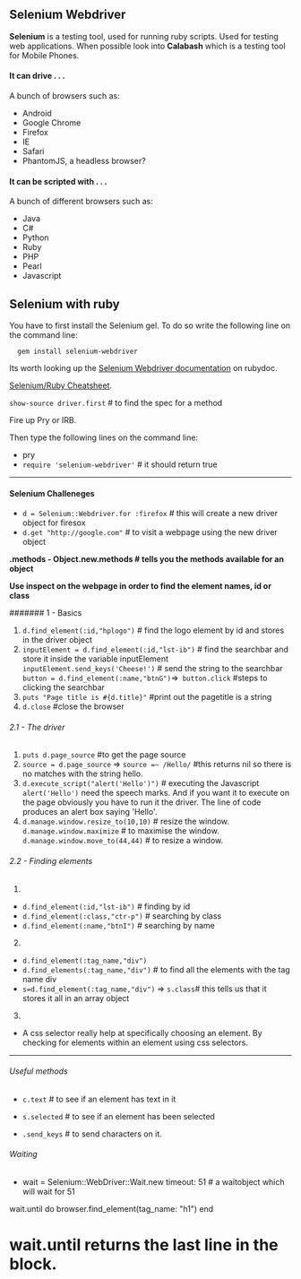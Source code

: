 ## Selenium Webdriver

**Selenium** is a testing tool, used for running ruby scripts. Used for testing web applications. When possible look into **Calabash** which is a testing tool for Mobile Phones.

#### It can drive . . .

A bunch of browsers such as:

* Android
* Google Chrome
* Firefox
* IE
* Safari
* PhantomJS, a headless browser?

#### It can be scripted with . . .

A bunch of different browsers such as:

* Java
* C#
* Python
* Ruby
* PHP
* Pearl
* Javascript

## Selenium with ruby

You have to first install the Selenium gel. To do so write the following line on the command line:

      gem install selenium-webdriver

Its worth looking up the [Selenium Webdriver documentation](http://www.rubydoc.info/gems/selenium-webdriver/Selenium/WebDriver/Driver) on rubydoc.

[Selenium/Ruby Cheatsheet](https://gist.github.com/huangzhichong/3284966).

 `show-source driver.first` # to find the spec for a method

Fire up Pry or IRB.

Then type the following lines on the command line:

*  pry
* `require 'selenium-webdriver'` # it should return true

---
#### Selenium Challeneges

* `d = Selenium::Webdriver.for :firefox` # this will create a new driver object for firesox
* `d.get "http://google.com"` # to visit a webpage using the new driver object

**.methods - Object.new.methods # tells you the methods available for an object**

**Use inspect on the webpage in order to find the element names, id or class**

####### 1 - Basics

1) `d.find_element(:id,"hplogo")` # find the logo element by id and stores in the driver object
2) `inputElement = d.find_element(:id,"lst-ib")` # find the searchbar and store it inside the variable inputElement
 `inputElement.send_keys('Cheese!')` # send the string to the searchbar
`button = d.find_element(:name,"btnG")`=>` button.click` #steps to clicking the searchbar
3) `puts "Page title is #{d.title}"` #print out the pagetitle is a string
4) `d.close` #close the browser  

###### 2.1 - The driver

1) `puts d.page_source` #to get the page source
2) `source = d.page_source` => `source =~ /Hello/` #this returns nil so there is no matches with the string hello.
3) `d.execute_script("alert('Hello')")` # executing the Javascript `alert('Hello')` need the speech marks. And if you want it to execute on the page obviously you have to run it the driver. The line of code produces an alert box saying 'Hello'.
4) `d.manage.window.resize_to(10,10)` # resize the window. `d.manage.window.maximize` # to maximise the window. `d.manage.window.move_to(44,44)` # to resize a window.

###### 2.2 - Finding elements

1)
* `d.find_element(:id,"lst-ib")` # finding by id
* `d.find_element(:class,"ctr-p")` # searching by class
* `d.find_element(:name,"btnI")` # searching by name
2)
* `d.find_element(:tag_name,"div")`
* `d.find_elements(:tag_name,"div")` # to find all the elements with the tag name div
* `s=d.find_element(:tag_name,"div")` => `s.class`# this tells us that it stores it all in an array object
3)
* A css selector really help at specifically choosing an element. By checking for elements within an element using css selectors.
---
###### Useful methods

* `c.text` # to see if an element has text in it

* `s.selected` # to see if an element has been selected

* `.send_keys` # to send characters on it.

###### Waiting

* wait = Selenium::WebDriver::Wait.new timeout: 51 # a waitobject which will wait for 51

wait.until do
  browser.find_element(tag_name: "h1")
end

# wait.until returns the last line in the block.
